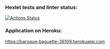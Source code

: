### Hexlet tests and linter status:
[![Actions Status](https://github.com/Alexion24/python-project-lvl4/workflows/hexlet-check/badge.svg)](https://github.com/Alexion24/python-project-lvl4/actions)

### Application on Heroku:
https://baroque-baguette-36109.herokuapp.com